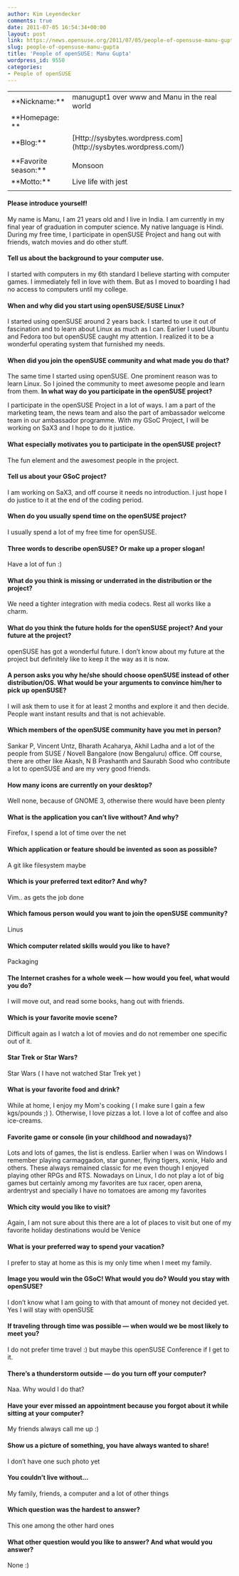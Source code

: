 ```yaml
---
author: Kim Leyendecker
comments: true
date: 2011-07-05 16:54:34+00:00
layout: post
link: https://news.opensuse.org/2011/07/05/people-of-opensuse-manu-gupta/
slug: people-of-opensuse-manu-gupta
title: 'People of openSUSE: Manu Gupta'
wordpress_id: 9550
categories:
- People of openSUSE
---
```



<table cellpadding="2" width="643" cellspacing="0" > 
<tbody >
<tr >

<td width="105" >**Nickname:**
</td>

<td width="520" >manugupt1 over www and Manu in the real world
</td>

<td width="5" >
</td>
</tr>
<tr >

<td width="105" >**Homepage: **
</td>

<td width="520" >
</td>

<td width="5" >
</td>
</tr>
<tr >

<td width="105" >**Blog:**
</td>

<td width="520" >[Http://sysbytes.wordpress.com](http://sysbytes.wordpress.com/)
</td>

<td width="5" >
</td>
</tr>
<tr >

<td width="105" >
</td>

<td width="520" >
</td>

<td width="5" >
</td>
</tr>
<tr >

<td width="105" >**Favorite season:**
</td>

<td width="520" >Monsoon
</td>

<td width="5" >
</td>
</tr>
<tr >

<td width="105" >**Motto:**
</td>

<td width="520" >Live life with jest
</td>

<td width="5" >
</td>
</tr>
<tr >

<td width="105" >
</td>

<td width="520" >
</td>

<td width="5" >
</td>
</tr>
</tbody>
</table>


#### <!-- more -->




#### Please introduce yourself!


My name is Manu, I am 21 years old and I live in India. I am currently in my final year of graduation in computer science. My native language is Hindi. During my free time, I participate in openSUSE Project and hang out with friends, watch movies and do other stuff.


#### Tell us about the background to your computer use.


I started with computers in my 6th standard I believe starting with computer games. I immediately fell in love with them. But as I moved to boarding I had no access to computers until my college.


#### When and why did you start using openSUSE/SUSE Linux?


I started using openSUSE around 2 years back. I started to use it out of fascination and to learn about Linux as much as I can. Earlier I used Ubuntu and Fedora too but openSUSE caught my attention. I realized it to be a wonderful operating system that furnished my needs.


#### When did you join the openSUSE community and what made you do that?


The same time I started using openSUSE. One prominent reason was to learn Linux. So I joined the community  to meet awesome people and learn from them.
**In what way do you participate in the openSUSE project?**

I participate in the openSUSE Project in a lot of ways. I am a part of the marketing team, the news team and also the part of ambassador welcome team in our ambassador programme. With my GSoC Project, I will be working on SaX3 and I hope to do it justice.


#### What especially motivates you to participate in the openSUSE project?


The fun element and the awesomest people in the project.


#### Tell us about your GSoC project?


I am working on SaX3, and off course it needs no introduction. I just hope I do justice to it at the end of the coding period.


#### When do you usually spend time on the openSUSE project?


I usually spend a lot of my free time for openSUSE.


#### Three words to describe openSUSE? Or make up a proper slogan!


Have a lot of fun :)


#### What do you think is missing or underrated in the distribution or the project?


We need a tighter integration with media codecs. Rest all works like a charm.


#### What do you think the future holds for the openSUSE project? And your future at the project?


openSUSE has got a wonderful future. I don’t know about my future at the project but definitely like to keep it the way as it is now.


#### A person asks you why he/she should choose openSUSE instead of other distribution/OS. What would be your arguments to convince him/her to pick up openSUSE?


I will ask them to use it for at least 2 months and explore it and then decide. People want instant results and that is not achievable.


#### Which members of the openSUSE community have you met in person?


Sankar P, Vincent Untz, Bharath Acaharya, Akhil Ladha and a lot of the people from SUSE / Novell Bangalore (now Bengaluru) office. Off course, there are other like Akash, N B Prashanth and Saurabh Sood who contribute a lot to openSUSE and are my very good friends.


#### How many icons are currently on your desktop?


Well none, because of GNOME 3, otherwise there would have been plenty


#### What is the application you can’t live without? And why?


Firefox, I spend a lot of time over the net


#### Which application or feature should be invented as soon as possible?


A git like filesystem maybe


#### Which is your preferred text editor? And why?


Vim.. as gets the job done


#### Which famous person would you want to join the openSUSE community?


Linus


#### Which computer related skills would you like to have?


Packaging


#### The Internet crashes for a whole week — how would you feel, what would you do?


I will move out, and read some books, hang out with friends.


#### Which is your favorite movie scene?


Difficult again as I watch a lot of movies and do not remember one specific out of it.


#### Star Trek or Star Wars?


Star Wars ( I have not watched Star Trek yet )


#### What is your favorite food and drink?


While at home, I enjoy my Mom's cooking ( I make sure I gain a few kgs/pounds ;) ). Otherwise, I love pizzas a lot. I love a lot of coffee and also ice-creams.


#### Favorite game or console (in your childhood and nowadays)?


Lots and lots of games, the list is endless. Earlier when I was on Windows I remember playing carmaggadon, star gunner, flying tigers, xonix, Halo and others. These always remained classic for me even though I enjoyed playing other RPGs and RTS. Nowadays on Linux, I do not play a lot of big games but certainly among my favorites are tux racer, open arena, ardentryst and specially I have no tomatoes are among my favorites


#### Which city would you like to visit?


Again, I am not sure about this there are a lot of places to visit but one of my favorite holiday destinations would be Venice


#### What is your preferred way to spend your vacation?


I prefer to stay at home as this is my only time when I meet my family.


#### Image you would win the GSoC! What would you do? Would you stay with openSUSE? 


I don’t know what I am going to with that amount of money not decided yet. Yes I will stay with openSUSE


#### If traveling through time was possible — when would we be most likely to meet you?


I do not prefer time travel :) but maybe this openSUSE Conference if I get to it.


#### There’s a thunderstorm outside — do you turn off your computer?


Naa. Why would I do that?


#### Have your ever missed an appointment because you forgot about it while sitting at your computer?


My friends always call me up :)


#### Show us a picture of something, you have always wanted to share!


I don’t have one such photo yet


#### You couldn’t live without…


My family, friends, a computer and a lot of other things


#### Which question was the hardest to answer?


This one among the other hard ones


#### What other question would you like to answer? And what would you answer?


None :)
